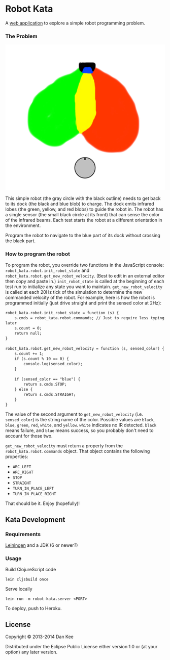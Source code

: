 Robot Kata
==========

A [web application](http://robot-kata.herokuapp.com) to explore a simple robot
programming problem.

### The Problem ##

![Screenshot](screenshot.png)

This simple robot (the gray circle with the black outline) needs to get back to
its dock (the black and blue blob) to charge.  The dock emits infrared lobes
(the green, yellow, and red blobs) to guide the robot in.  The robot has a
single sensor (the small black circle at its front) that can sense the color of
the infrared beams.  Each test starts the robot at a different orientation in
the environment.

Program the robot to navigate to the blue part of its dock without crossing the
black part.

### How to program the robot ###

To program the robot, you override two functions in the JavaScript console:
`robot_kata.robot.init_robot_state` and
`robot_kata.robot.get_new_robot_velocity`.  (Best to edit in an external editor
then copy and paste in.)  `init_robot_state` is called at the beginning of each
test run to initialize any state you want to maintain.  `get_new_robot_velocity`
is called at each 20Hz tick of the simulation to determine the new commanded
velocity of the robot.  For example, here is how the robot is programmed
initially (just drive straight and print the sensed color at 2Hz):

    robot_kata.robot.init_robot_state = function (s) {
        s.cmds = robot_kata.robot.commands; // Just to require less typing later
        s.count = 0;
        return null;
    }
    
    robot_kata.robot.get_new_robot_velocity = function (s, sensed_color) {
        s.count += 1;
        if (s.count % 10 == 0) {
            console.log(sensed_color);
        }
    
        if (sensed_color == "blue") {
            return s.cmds.STOP;
        } else {
            return s.cmds.STRAIGHT;
        }
    }

The value of the second argument to `get_new_robot_velocity` (i.e.
`sensed_color`) is the string name of the color.  Possible values are `black`,
`blue`, `green`, `red`, `white`, and `yellow`.  `white` indicates no IR
detected.  `black` means failure, and `blue` means success, so you probably
don't need to account for those two.

`get_new_robot_velocity` must return a property from the
`robot_kata.robot.commands` object.  That object contains the following
properties:

  * `ARC_LEFT`
  * `ARC_RIGHT`
  * `STOP`
  * `STRAIGHT`
  * `TURN_IN_PLACE_LEFT`
  * `TURN_IN_PLACE_RIGHT`

That should be it.  Enjoy (hopefully)!

Kata Development
----------------

### Requirements ###

[Leiningen](http://leiningen.org/) and a JDK (6 or newer?)

### Usage ###

Build ClojureScript code

    lein cljsbuild once

Serve locally

    lein run -m robot-kata.server <PORT>

To deploy, push to Heroku.

License
-------

Copyright © 2013-2014 Dan Kee

Distributed under the Eclipse Public License either version 1.0 or (at
your option) any later version.

